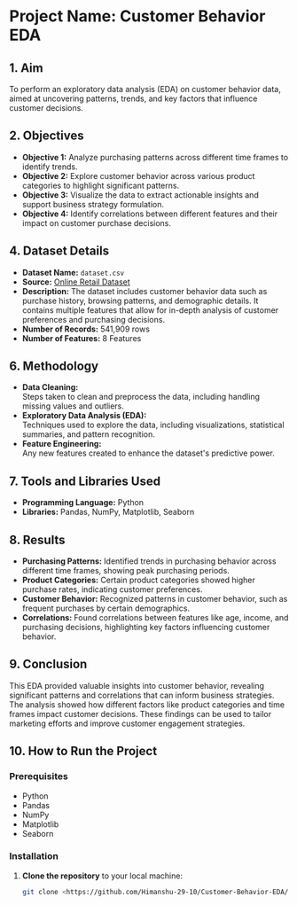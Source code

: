# Project Name: Customer Behavior EDA

## 1. Aim
To perform an exploratory data analysis (EDA) on customer behavior data, aimed at uncovering patterns, trends, and key factors that influence customer decisions.

## 2. Objectives
- **Objective 1:** Analyze purchasing patterns across different time frames to identify trends.
- **Objective 2:** Explore customer behavior across various product categories to highlight significant patterns.
- **Objective 3:** Visualize the data to extract actionable insights and support business strategy formulation.
- **Objective 4:** Identify correlations between different features and their impact on customer purchase decisions.

## 4. Dataset Details
- **Dataset Name:** `dataset.csv`
- **Source:** [Online Retail Dataset](https://raw.githubusercontent.com/databricks/Spark-The-Definitive-Guide/master/data/retail-data/all/online-retail-dataset.csv)
- **Description:** The dataset includes customer behavior data such as purchase history, browsing patterns, and demographic details. It contains multiple features that allow for in-depth analysis of customer preferences and purchasing decisions.
- **Number of Records:** 541,909 rows
- **Number of Features:** 8 Features

## 6. Methodology
- **Data Cleaning:**  
  Steps taken to clean and preprocess the data, including handling missing values and outliers.
- **Exploratory Data Analysis (EDA):**  
  Techniques used to explore the data, including visualizations, statistical summaries, and pattern recognition.
- **Feature Engineering:**  
  Any new features created to enhance the dataset's predictive power.

## 7. Tools and Libraries Used
- **Programming Language:** Python
- **Libraries:** Pandas, NumPy, Matplotlib, Seaborn

## 8. Results
- **Purchasing Patterns:** Identified trends in purchasing behavior across different time frames, showing peak purchasing periods.
- **Product Categories:** Certain product categories showed higher purchase rates, indicating customer preferences.
- **Customer Behavior:** Recognized patterns in customer behavior, such as frequent purchases by certain demographics.
- **Correlations:** Found correlations between features like age, income, and purchasing decisions, highlighting key factors influencing customer behavior.

## 9. Conclusion
This EDA provided valuable insights into customer behavior, revealing significant patterns and correlations that can inform business strategies. The analysis showed how different factors like product categories and time frames impact customer decisions. These findings can be used to tailor marketing efforts and improve customer engagement strategies.


## 10. How to Run the Project
### Prerequisites
- Python 
- Pandas
- NumPy
- Matplotlib
- Seaborn

### Installation
1. **Clone the repository** to your local machine:
   ```bash
   git clone <https://github.com/Himanshu-29-10/Customer-Behavior-EDA/edit/main/README.md>
